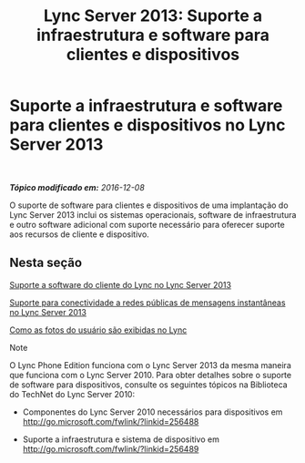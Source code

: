 ﻿---
title: 'Lync Server 2013: Suporte a infraestrutura e software para clientes e dispositivos'
TOCTitle: Suporte a infraestrutura e software para clientes e dispositivos
ms:assetid: 5dcccc2d-efb0-4e7d-9f14-34435fac8dde
ms:mtpsurl: https://technet.microsoft.com/pt-br/library/Gg398412(v=OCS.15)
ms:contentKeyID: 49306853
ms.date: 12/10/2016
mtps_version: v=OCS.15
ms.translationtype: HT
---

# Suporte a infraestrutura e software para clientes e dispositivos no Lync Server 2013

 

_**Tópico modificado em:** 2016-12-08_

O suporte de software para clientes e dispositivos de uma implantação do Lync Server 2013 inclui os sistemas operacionais, software de infraestrutura e outro software adicional com suporte necessário para oferecer suporte aos recursos de cliente e dispositivo.

## Nesta seção

   [Suporte a software do cliente do Lync no Lync Server 2013](lync-server-2013-lync-client-software-support.md)

   [Suporte para conectividade a redes públicas de mensagens instantâneas no Lync Server 2013](lync-server-2013-support-for-public-instant-messenger-connectivity.md)

   [Como as fotos do usuário são exibidas no Lync](how-user-photos-are-displayed-in-lync.md)

> [!note]  
> O Lync Phone Edition funciona com o Lync Server 2013 da mesma maneira que funciona com o Lync Server 2010. Para obter detalhes sobre o suporte de software para dispositivos, consulte os seguintes tópicos na Biblioteca do TechNet do Lync Server 2010:<ul>
> 
> <li><p>Componentes do Lync Server 2010 necessários para dispositivos em <a href="http://go.microsoft.com/fwlink/?linkid=256488%26clcid=0x416">http://go.microsoft.com/fwlink/?linkid=256488</a></p></li>
> 
> 
> <li><p>Suporte a infraestrutura e sistema de dispositivo em <a href="http://go.microsoft.com/fwlink/?linkid=256489%26clcid=0x416">http://go.microsoft.com/fwlink/?linkid=256489</a></p></li></ul>

